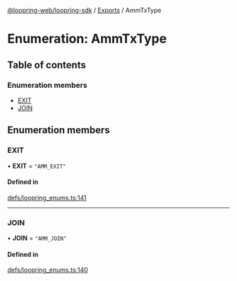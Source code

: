[@loopring-web/loopring-sdk](../README.md) / [Exports](../modules.md) / AmmTxType

# Enumeration: AmmTxType

## Table of contents

### Enumeration members

- [EXIT](AmmTxType.md#exit)
- [JOIN](AmmTxType.md#join)

## Enumeration members

### EXIT

• **EXIT** = `"AMM_EXIT"`

#### Defined in

[defs/loopring_enums.ts:141](https://github.com/Loopring/loopring_sdk/blob/f91f904/src/defs/loopring_enums.ts#L141)

___

### JOIN

• **JOIN** = `"AMM_JOIN"`

#### Defined in

[defs/loopring_enums.ts:140](https://github.com/Loopring/loopring_sdk/blob/f91f904/src/defs/loopring_enums.ts#L140)
